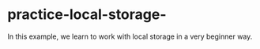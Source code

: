 # practice-local-storage-
In this example, we learn to work with local storage in a very beginner way.
